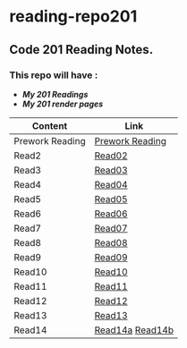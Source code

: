 # reading-repo201

## Code 201 Reading Notes.

### This repo will have :

+ __*My 201 Readings*__
+ __*My 201 render pages*__

 Content | Link
 ------ | ------
 Prework Reading | [Prework Reading](https://bassilalkhateeb.github.io/reading-repo2/class01)
 Read2 | [Read02](https://bassilalkhateeb.github.io/reading-repo2/class02)
 Read3 | [Read03](https://bassilalkhateeb.github.io/reading-repo2/class03)
 Read4 | [Read04](https://bassilalkhateeb.github.io/reading-repo2/class04)
 Read5 | [Read05](https://bassilalkhateeb.github.io/reading-repo2/class05)
 Read6 | [Read06](https://bassilalkhateeb.github.io/reading-repo2/class06)
 Read7 | [Read07](https://bassilalkhateeb.github.io/reading-repo2/class07)
 Read8 | [Read08](https://bassilalkhateeb.github.io/reading-repo2/class08)
 Read9 | [Read09](https://bassilalkhateeb.github.io/reading-repo2/class09)
 Read10 | [Read10](https://bassilalkhateeb.github.io/reading-repo2/class10)
 Read11 | [Read11](https://bassilalkhateeb.github.io/reading-repo2/class11)
 Read12 | [Read12](https://bassilalkhateeb.github.io/reading-repo2/class12)
 Read13 | [Read13](https://bassilalkhateeb.github.io/reading-repo2/class13)
 Read14 | [Read14a](https://bassilalkhateeb.github.io/reading-repo2/class14a) [Read14b](https://bassilalkhateeb.github.io/reading-repo2/class14b)